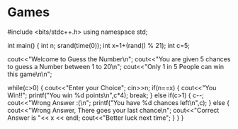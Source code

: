 # Games
#include <bits/stdc++.h>
using namespace std;

int main() {
int n;
srand(time(0));
int x=1+(rand() % 21);
int c=5;

cout<<"Welcome to Guess the Number\n";
cout<<"You are given 5 chances to guess a Number between 1 to 20\n";
cout<<"Only 1 in 5 People can win this game\n\n";


while(c>0)
{
    cout<<"Enter your Choice";
    cin>>n;
if(n==x)
{
    cout<<"You Win!!";
    printf("You win %d points\n",c*4);
    break;
}
else if(c>1)
{
    c--;
    cout<<"Wrong Answer :(\n";
    printf("You have %d chances left\n",c);
}
else
{
    cout<<"Wrong Answer, There goes your last chance\n";
    cout<<"Correct Answer is "<< x << endl;
    cout<<"Better luck next time";
}
}
}
